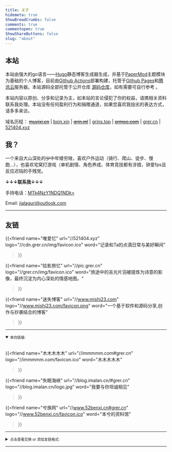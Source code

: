 ```yaml
---
title: 关于
hidemeta: true
ShowBreadCrumbs: false
comments: true
commentopen: true
ShowShareButtons: false
slug: "about"
---
```

## 本站
本站由强大的go语言——<a href="https://gohugo.io/">Hugo</a>静态博客生成器生成，并基于<a href="https://github.com/adityatelange/hugo-PaperMod/">PaperMod</a>主题模块为基础的个人博客，目前由<a href="https://github.com/actions">Github Actions</a>部署构建，托管于<a href="https://pages.github.com/">Github Pages</a>和<a href="https://cloud.tencent.com/">腾讯云</a>服务器。本站源码全部托管于公开仓库 <a href="https://github.com/iguri/iguri.github.io" target="_blank" rel="noopener">源码仓库</a>，如有需要可自行参考 。

本站内容以原创、分享和记录为主，如本站的言论侵犯了你的权益，请携相关资料联系我处理。本站没有任何盈利行为和捐赠通道，如果您喜欢我拙劣的表达方式，请多多来访。

域名历程：
<del><a href="#">muyixi.cn</a></del>
 |
<a href="#">bxin.xin</a>
 |
<del><a href="#">grin.ml</a></del>
 |
<a href="https://grins.top">grins.top</a>
 |
<del><a href="#">ormoe.com</a></del>
 |
<a href="#">grer.cn</a>
 |
<a href="https://521404.xyz">521404.xyz</a>

## 我？
一个来自大山深处的<del>少</del>中年矮穷矬，喜欢户外运动（骑行、爬山、徒步、慢跑...），也喜欢宅窝打游戏（单机剧情、角色养成、体育竞技都有涉猎，钟爱fps且反应迟钝的手残党。

**↓↓↓联系我↓↓↓**

手持电话：<a href="tel:19876544549">MTk4NzY1NDQ1NDk=</a>

Email: <a href="jialaguri@outlook.com">jialaguri@outlook.com</a>

<hr />

## **友链**

{{<friend
name="唯爱忆" url="//521404.xyz"
logo="//cdn.grer.cn/img/favicon.ico" 
word="记录和Ta的点滴日常与美好瞬间"
>}}

{{<friend
name="绘影旅忆" url="//pic.grer.cn"
logo="//grer.cn/img/favicon.ico" 
word="旅途中的吉光片羽被提炼为诗意的影像，最终沉淀为内心深处的情感地图。"
>}}

{{<friend
name="迷失博客" url="//www.mishi23.com" 
logo="//www.mishi23.com/favicon.png" 
word="一个基于软件和源码分享,创作与抄袭结合的博客"
>}}

<hr />
<details open>
  <summary>
    <a style="font-size: 0.8em"; >单向链接:</a>
  </summary>
  <br />

{{<friend
name="木木木木木" url="//immmmm.com#grer.cn" 
logo="//immmmm.com/favicon.ico" 
word="木木木木木"
>}}


{{<friend
name="失眠海峡" url="//blog.imalan.cn/#grer.cn" 
logo="//blog.imalan.cn/logo.jpg" 
word="我要与你坦诚相见"
>}}

{{<friend
name="兮族网" url="//www.52benxi.cn#grer.cn" 
logo="//www.52benxi.cn/favicon.ico" 
word="本兮的资料馆"
>}}

</details>
<hr />
<details>
  <summary>
    <a style="font-size: 0.8em"; >点击查看交换 or 添加友链格式:</a>
  </summary>
  <br />
<ul>
  <li><strong>要求</strong></li>
    <ul>
      <li>原创内容为主</li> 
      <li>文章 &gt;= 10 篇且建站时间 &gt;= 3个月</li> 
      <li>文章无违法违规内容</li> 
      <li>拥有独立的域名</li> 
      <li>以上要求不是硬性，内容质量优，简洁美观的非博客类站点也欢迎链接。</li> 
    </ul> 
  <p>如果您的网站满足上述要求，可以在下方评论区或通过<a href="#me">me</a>的联系方式提交友链交换请求，我会及时处理。</p>
</ul>

<ul>
  <li><strong>格式</strong></li> 
    <ul> 
      <li>网站地址：</li> 
      <li>网站名称：</li> 
      <li>网站描述：</li> 
      <li>网站图标：Iconfile / logotype</li> 
    </ul> 
</ul>

<ul>
  <li><strong>本站信息</strong></li> 
    <ul> 
      <li>网站地址：https://grer.cn</li> 
      <li>网站名称：故人笔记</li> 
      <li>网站描述：甲拉古日的自留地，随手记录生活与灵感瞬间的创作。</li> 
      <li>网站图标： </li>
      <ul>
        <li>Iconfile: https://grer.cn/favicon.ico</li>
        <li>logotype: https://grer.cn/logo.png</li>
      </ul>
    </ul>
</ul>
</details>

<hr />